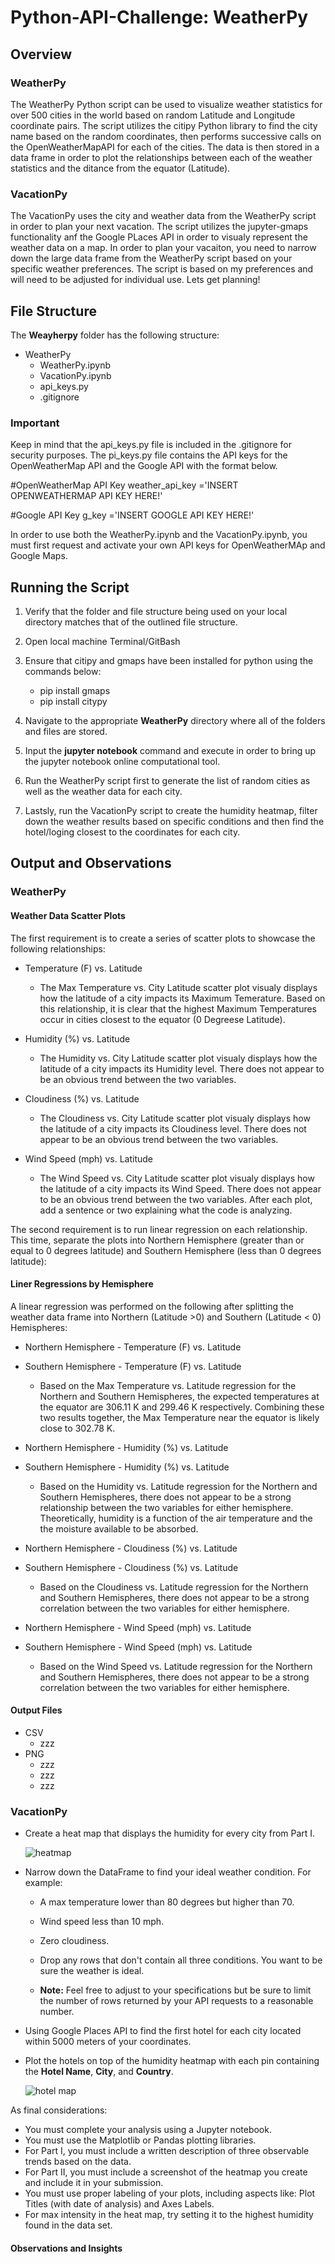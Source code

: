 # **Python-API-Challenge: WeatherPy**

## Overview

### WeatherPy

The WeatherPy Python script can be used to visualize weather statistics for over 500 cities in the world based on random Latitude and Longitude  coordinate pairs. The script utilizes the citipy Python library to find the city name based on the random coordinates, then performs successive calls on the OpenWeatherMapAPI for each of the cities. The data is then stored in a data frame in order to plot the relationships between each of the weather statistics and the ditance from the equator (Latitude).

### VacationPy
The VacationPy uses the city and weather data from the WeatherPy script in order to plan your next vacation. The script utilizes the jupyter-gmaps functionality anf the Google PLaces API in order to visualy represent the weather data on a map. In order to plan your vacaiton, you need to narrow down the large data frame from the WeatherPy script based on your specific weather preferences. The script is based on my preferences and will need to be adjusted for individual use. Lets get planning!

## File Structure

The **Weayherpy** folder has the following structure:

- WeatherPy
    - WeatherPy.ipynb
    - VacationPy.ipynb
    - api_keys.py
    - .gitignore

### Important

Keep in mind that the api_keys.py file is included in the .gitignore for security purposes. The pi_keys.py file contains the API keys for the OpenWeatherMap API and the Google API with the format below.

#OpenWeatherMap API Key
weather_api_key ='INSERT OPENWEATHERMAP API KEY HERE!'

#Google API Key
g_key ='INSERT GOOGLE API KEY HERE!'

In order to use both the WeatherPy.ipynb and the VacationPy.ipynb, you must first request and activate your own API keys for OpenWeatherMAp and Google Maps.

## Running the Script

1. Verify that the folder and file structure being used on your local directory matches that of the outlined file structure.

2. Open local machine Terminal/GitBash

3. Ensure that citipy and gmaps have been installed for python using the commands below: 
    - pip install gmaps
    - pip install citypy
    
4. Navigate to the appropriate **WeatherPy** directory where all of the folders and files are stored. 

5. Input the **jupyter notebook** command and execute in order to bring up the jupyter notebook online computational tool.

6. Run the WeatherPy script first to generate the list of random cities as well as the weather data for each city. 

7. Lastsly, run the VacationPy script to create the humidity heatmap, filter down the weather results based on specific conditions and then find the hotel/loging closest to the coordinates for each city.  

## Output and Observations

### WeatherPy
#### Weather Data Scatter Plots

The first requirement is to create a series of scatter plots to showcase the following relationships:

* Temperature (F) vs. Latitude
    - The Max Temperature vs. City Latitude scatter plot visualy displays how the latitude of a city impacts its Maximum Temerature. Based on this relationship, it is clear that the highest Maximum Temperatures occur in cities closest to the equator (0 Degreese Latitude).

* Humidity (%) vs. Latitude
    - The Humidity vs. City Latitude scatter plot visualy displays how the latitude of a city impacts its Humidity level. There does not appear to be an obvious trend between the two variables.

* Cloudiness (%) vs. Latitude
    - The Cloudiness vs. City Latitude scatter plot visualy displays how the latitude of a city impacts its Cloudiness level. There does not appear to be an obvious trend between the two variables.

* Wind Speed (mph) vs. Latitude
    - The Wind Speed vs. City Latitude scatter plot visualy displays how the latitude of a city impacts its Wind Speed. There does not appear to be an obvious trend between the two variables.
After each plot, add a sentence or two explaining what the code is analyzing.

The second requirement is to run linear regression on each relationship. This time, separate the plots into Northern Hemisphere (greater than or equal to 0 degrees latitude) and Southern Hemisphere (less than 0 degrees latitude):

#### Liner Regressions by Hemisphere

A linear regression was performed on the following after splitting the weather data frame into Northern (Latitude >0) and Southern (Latitude < 0) Hemispheres:

* Northern Hemisphere - Temperature (F) vs. Latitude
* Southern Hemisphere - Temperature (F) vs. Latitude

    - Based on the Max Temperature vs. Latitude regression for the Northern and Southern Hemispheres, the expected temperatures at the equator are 306.11 K and 299.46 K respectively. Combining these two results together, the Max Temperature near the equator is likely close to 302.78 K.

* Northern Hemisphere - Humidity (%) vs. Latitude
* Southern Hemisphere - Humidity (%) vs. Latitude

    - Based on the Humidity vs. Latitude regression for the Northern and Southern Hemispheres, there does not appear to be a strong relationship between the two variables for either hemisphere. Theoretically, humidity is a function of the air temperature and the the moisture available to be absorbed.

* Northern Hemisphere - Cloudiness (%) vs. Latitude
* Southern Hemisphere - Cloudiness (%) vs. Latitude

    - Based on the Cloudiness vs. Latitude regression for the Northern and Southern Hemispheres, there does not appear to be a strong correlation between the two variables for either hemisphere. 

* Northern Hemisphere - Wind Speed (mph) vs. Latitude
* Southern Hemisphere - Wind Speed (mph) vs. Latitude

    - Based on the Wind Speed vs. Latitude regression for the Northern and Southern Hemispheres, there does not appear to be a strong correlation between the two variables for either hemisphere.

#### Output Files

- CSV
    - zzz
- PNG
    - zzz
    - zzz
    - zzz

### VacationPy
* Create a heat map that displays the humidity for every city from Part I.

  ![heatmap](Images/heatmap.png)

* Narrow down the DataFrame to find your ideal weather condition. For example:

  * A max temperature lower than 80 degrees but higher than 70.

  * Wind speed less than 10 mph.

  * Zero cloudiness.

  * Drop any rows that don't contain all three conditions. You want to be sure the weather is ideal.

  * **Note:** Feel free to adjust to your specifications but be sure to limit the number of rows returned by your API requests to a reasonable number.

* Using Google Places API to find the first hotel for each city located within 5000 meters of your coordinates.

* Plot the hotels on top of the humidity heatmap with each pin containing the **Hotel Name**, **City**, and **Country**.

  ![hotel map](Images/hotel_map.png)

As final considerations:

* You must complete your analysis using a Jupyter notebook.
* You must use the Matplotlib or Pandas plotting libraries.
* For Part I, you must include a written description of three observable trends based on the data.
* For Part II, you must include a screenshot of the heatmap you create and include it in your submission.
* You must use proper labeling of your plots, including aspects like: Plot Titles (with date of analysis) and Axes Labels.
* For max intensity in the heat map, try setting it to the highest humidity found in the data set.

#### Observations and Insights

